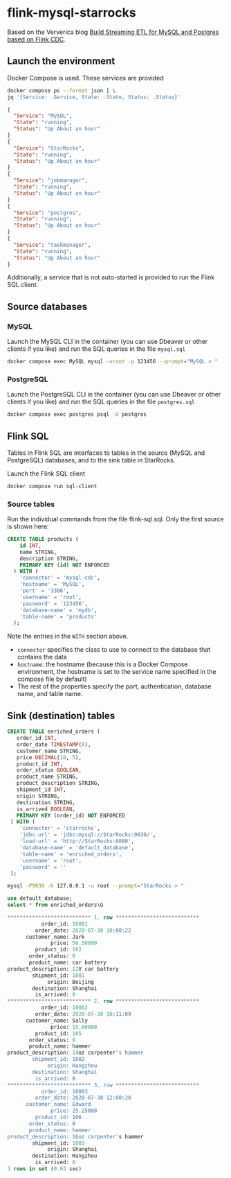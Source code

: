 # flink-mysql-starrocks

Based on the Ververica blog [Build Streaming ETL for MySQL and Postgres based on Flink CDC](https://www.ververica.com/blog/how-to-guide-build-streaming-etl-for-mysql-and-postgres-based-on-flink-cdc).

## Launch the environment

Docker Compose is used. These services are provided

```bash
docker compose ps --format json | \
jq '{Service: .Service, State: .State, Status: .Status}'
```

```json
{
  "Service": "MySQL",
  "State": "running",
  "Status": "Up About an hour"
}
{
  "Service": "StarRocks",
  "State": "running",
  "Status": "Up About an hour"
}
{
  "Service": "jobmanager",
  "State": "running",
  "Status": "Up About an hour"
}
{
  "Service": "postgres",
  "State": "running",
  "Status": "Up About an hour"
}
{
  "Service": "taskmanager",
  "State": "running",
  "Status": "Up About an hour"
}
```

Additionally, a service that is not auto-started is provided to run the Flink SQL client.

## Source databases

### MySQL

Launch the MySQL CLI in the container (you can use Dbeaver or other clients if you like) and run the SQL queries in the file `mysql.sql`

```bash
docker compose exec MySQL mysql -uroot -p 123456 --prompt="MySQL > "
```

### PostgreSQL

Launch the PostgreSQL CLI in the container (you can use Dbeaver or other clients if you like) and run the SQL queries in the file `postgres.sql`

```bash
docker compose exec postgres psql -U postgres
```

## Flink SQL

Tables in Flink SQL are interfaces to tables in the source (MySQL and PostgreSQL) databases, and to the sink table in StarRocks.

Launch the Flink SQL client

```bash
docker compose run sql-client
```
### Source tables

Run the individual commands from the file flink-sql.sql. Only the first source is shown here:

```sql
CREATE TABLE products (
    id INT,
    name STRING,
    description STRING,
    PRIMARY KEY (id) NOT ENFORCED
  ) WITH (
    'connector' = 'mysql-cdc',
    'hostname' = 'MySQL',
    'port' = '3306',
    'username' = 'root',
    'password' = '123456',
    'database-name' = 'mydb',
    'table-name' = 'products'
  );
```

Note the entries in the `WITH` section above.

- `connector` specifies the class to use to connect to the database that contains the data
- `hostname`: the hostname (because this is a Docker Compose environment, the hostname is set to the service name specified in the compose file by default)
- The rest of the properties specify the port, authentication, database name, and table name.

## Sink (destination) tables

```sql
CREATE TABLE enriched_orders (
   order_id INT,
   order_date TIMESTAMP(0),
   customer_name STRING,
   price DECIMAL(10, 5),
   product_id INT,
   order_status BOOLEAN,
   product_name STRING,
   product_description STRING,
   shipment_id INT,
   origin STRING,
   destination STRING,
   is_arrived BOOLEAN,
   PRIMARY KEY (order_id) NOT ENFORCED
 ) WITH (
    'connector' = 'starrocks',
    'jdbc-url' = 'jdbc:mysql://StarRocks:9030/',
    'load-url' = 'http://StarRocks:8080',
    'database-name' = 'default_database',
    'table-name' = 'enriched_orders',
    'username' = 'root',
    'password' = ''
 );
```


```bash
mysql -P9030 -h 127.0.0.1 -u root --prompt="StarRocks > "
```

```sql
use default_database;
select * from enriched_orders\G
```

```sql
*************************** 1. row ***************************
           order_id: 10001
         order_date: 2020-07-30 10:08:22
      customer_name: Jark
              price: 50.50000
         product_id: 102
       order_status: 0
       product_name: car battery
product_description: 12V car battery
        shipment_id: 1001
             origin: Beijing
        destination: Shanghai
         is_arrived: 0
*************************** 2. row ***************************
           order_id: 10002
         order_date: 2020-07-30 10:11:09
      customer_name: Sally
              price: 15.00000
         product_id: 105
       order_status: 0
       product_name: hammer
product_description: 14oz carpenter's hammer
        shipment_id: 1002
             origin: Hangzhou
        destination: Shanghai
         is_arrived: 0
*************************** 3. row ***************************
           order_id: 10003
         order_date: 2020-07-30 12:00:30
      customer_name: Edward
              price: 25.25000
         product_id: 106
       order_status: 0
       product_name: hammer
product_description: 16oz carpenter's hammer
        shipment_id: 1003
             origin: Shanghai
        destination: Hangzhou
         is_arrived: 0
3 rows in set (0.03 sec)
```
